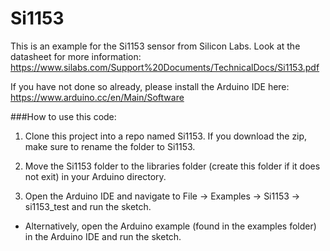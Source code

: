 # Si1153

This is an example for the Si1153 sensor from Silicon Labs. Look at the datasheet for more information: https://www.silabs.com/Support%20Documents/TechnicalDocs/Si1153.pdf

If you have not done so already, please install the Arduino IDE here: https://www.arduino.cc/en/Main/Software

###How to use this code:
  
1. Clone this project into a repo named Si1153. If you download the zip, make sure to rename the folder to Si1153. 

2. Move the Si1153 folder to the libraries folder (create this folder if it does not exit) in your Arduino directory.

3. Open the Arduino IDE and navigate to File -> Examples -> Si1153 -> si1153_test and run the sketch.
  
* Alternatively, open the Arduino example (found in the examples folder) in the Arduino IDE and run the sketch.
